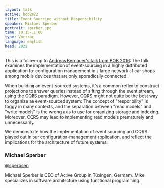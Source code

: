```yaml
---
layout: talk
active: bob2022
title: Event Sourcing without Responsibility
speaker: Michael Sperber
portrait: sperber.jpg
time: 10:15-11:00
type: Vortrag
language: english
head: 2022
---
```


This is a follow-up to
[Andreas Bernauer's talk from BOB 2016](https://bobkonf.de/2016/bernauer.html): 
The talk examines
the implementation of event-sourcing in a highly distributed
application for configuration management in a large network of car
shops among mobile devices that are only sporadically connected.

When building an event-sourced systems, it's a common reflex to
construct projections to answer queries instead of sifting through the
event stream, using the CQRS paradigm.  However, CQRS might not quite
be the best way to organize an event-sourced system: The concept of
"responbility" is foggy in many contexts, and the separation between
"read models" and "write models" is the wrong axis to use for
organizing storage and indexing.  Moreover, CQRS may lead to
implementing read models prematurely and unnecessarily.

We demonstrate how the implementation of event sourcing and CQRS
played out in our configuration-management application, and reflect
the implications for the architecture of future systems.

### Michael Sperber

[@sperbsen](https://twitter.com/sperbsen)

Michael Sperber is CEO of Active Group in Tübingen, Germany.  Mike
specializes in software architecture using functional programming.

